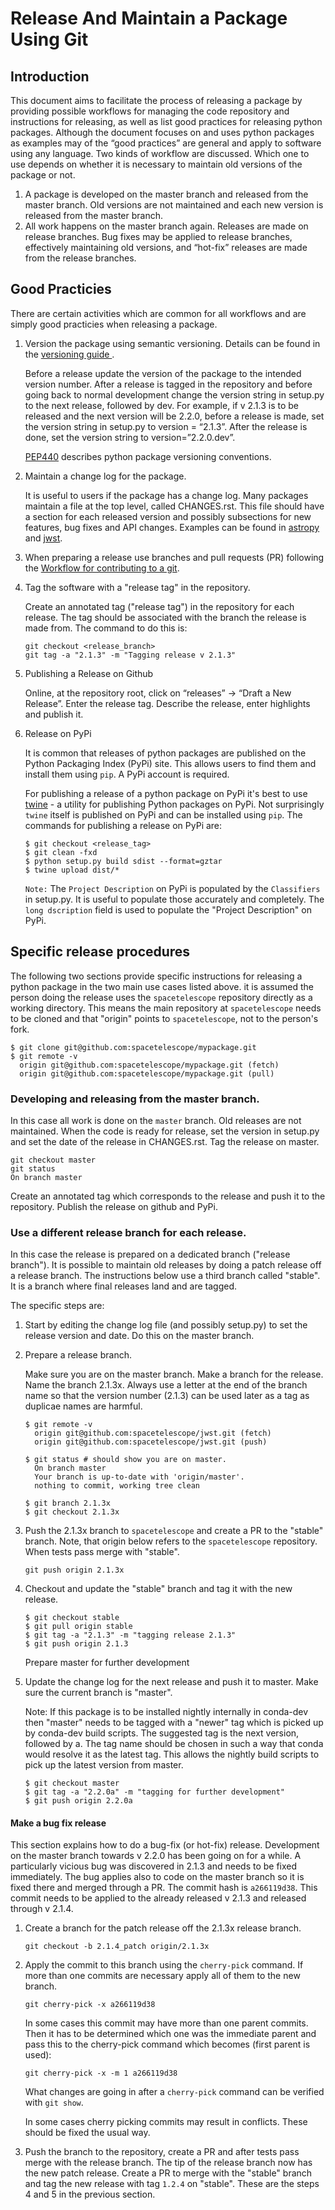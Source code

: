 # Release And Maintain a Package Using Git

## Introduction

This document aims to facilitate the process of releasing a package by providing possible workflows for managing the code repository and instructions for releasing, as well as list good practices for releasing python packages. Although the document focuses on and uses python packages as examples may of the “good practices” are general and apply to software using any language. Two kinds of workflow are discussed. Which one to use depends on whether it is necessary to maintain old versions of the package or not.

1. A package is developed on the master branch and released from the master branch. Old versions are not maintained and each new version is released from the master branch.
2. All work happens on the master branch again. Releases are made on release branches. Bug fixes may be applied to release branches, effectively maintaining old versions, and “hot-fix” releases are made from the release branches.


## Good Practicies

There are certain activities which are common for all workflows and are simply good practicies when releasing a package.

1. Version the package using semantic versioning.
   Details can be found in the
   [versioning guide ](https://github.com/spacetelescope/style-guides/blob/master/guides/software-versioning.md).

   Before a release update the version of the package to the intended version number. After a release is tagged in the repository and before going back to normal development change the version string in setup.py to the next release, followed by dev. For example, if v 2.1.3 is to be released and the next version will be 2.2.0, before a release is made, set the version string in setup.py to
   version = “2.1.3”. After the release is done, set the version string to version=”2.2.0.dev”.

   [PEP440](https://www.python.org/dev/peps/pep-0440) describes python package versioning conventions.

2. Maintain a change log for the package.

   It is useful to users if the package has a change log. Many packages maintain a file at the top level, called CHANGES.rst. This file should have a section for each released version and possibly subsections for new features, bug fixes and API changes. Examples can be found in [astropy](https://github.com/astropy/astropy/blob/master/CHANGES.rst) and [jwst](https://github.com/spacetelescope/jwst/blob/master/CHANGES.rst).

3. When preparing a release use branches and pull requests (PR) following the [Workflow for contributing to a git](https://github.com/spacetelescope/style-guides/blob/master/guides/git-workflow.md).

4. Tag the software with a "release tag" in the repository.

   Create an annotated tag ("release tag") in the repository for each release. The tag should be associated with the branch the release is made from.
   The command to do this is:

   ```
   git checkout <release_branch>
   git tag -a "2.1.3" -m "Tagging release v 2.1.3"
   ```

5. Publishing a Release on Github

   Online, at the repository root, click on “releases” → “Draft a New Release”.
   Enter the release tag. Describe the release, enter highlights and publish it.

6. Release on PyPi

   It is common that releases of python packages are published on the Python Packaging Index (PyPi) site. This allows users to find them and install them using `pip`. A PyPi account is required.

   For publishing a release of a python package on PyPi it's best to use [twine](https://pypi.org/project/twine/) - a utility for publishing Python packages on PyPi. Not surprisingly `twine` itself is published on PyPi and can be installed using `pip`.
   The commands for publishing a release on PyPi are:

   ```
   $ git checkout <release_tag>
   $ git clean -fxd
   $ python setup.py build sdist --format=gztar
   $ twine upload dist/*
   ```

   `Note:` The `Project Description` on PyPi is populated by the `Classifiers` in setup.py. It is useful to populate those accurately and completely. The `long dscription` field is used to populate the "Project Description" on PyPi.

## Specific release procedures

The following two sections provide specific instructions for releasing a python package in the two main use cases listed above. it is assumed the person doing the release uses the `spacetelescope` repository directly as a working directory. This means the main repository at `spacetelescope` needs to be cloned and that "origin" points to `spacetelescope`, not to the person's fork.

  ```
  $ git clone git@github.com:spacetelescope/mypackage.git
  $ git remote -v
    origin git@github.com:spacetelescope/mypackage.git (fetch)
    origin git@github.com:spacetelescope/mypackage.git (pull)
  ```


### Developing and releasing from the master branch.

In this case all work is done on the `master` branch. Old releases are not maintained. When the code is ready for release, set the version in setup.py and set the date of the release in CHANGES.rst. Tag the release on master.

  ```
  git checkout master
  git status
  On branch master
  ```

Create an annotated tag which corresponds to the release and push it to the repository. Publish the release on github and PyPi.

### Use a different release branch for each release.

In this case the release is prepared on a dedicated branch ("release branch"). It is possible to maintain old releases by doing a patch release off a release branch. The instructions below use a third branch called "stable". It is a branch where final releases land and are tagged.

The specific steps are:

1. Start by editing the change log file (and possibly setup.py) to set the release version and date. Do this on the master branch.

2. Prepare a release branch.

   Make sure you are on the master branch. Make a branch for the release. Name the branch 2.1.3x. Always use a letter at the end of the branch name so that the version number (2.1.3) can be used later as a tag as duplicae names are harmful.

   ```
   $ git remote -v
     origin git@github.com:spacetelescope/jwst.git (fetch)
     origin git@github.com:spacetelescope/jwst.git (push)

   $ git status # should show you are on master.
     On branch master
     Your branch is up-to-date with 'origin/master'.
     nothing to commit, working tree clean

   $ git branch 2.1.3x
   $ git checkout 2.1.3x
   ```

3. Push the 2.1.3x branch to `spacetelescope` and create a PR to the "stable" branch. Note, that origin below refers to the `spacetelescope` repository. When tests pass merge with "stable".

   `git push origin 2.1.3x`

4. Checkout and update the "stable" branch and tag it with the new release.

   ```
   $ git checkout stable
   $ git pull origin stable
   $ git tag -a "2.1.3" -m "tagging release 2.1.3"
   $ git push origin 2.1.3
   ```

   Prepare master for further development

5. Update the change log for the next release and push it to master. Make sure the current branch is "master".

   Note: If this package is to be installed nightly internally in conda-dev then "master" needs to be tagged with a "newer" tag which is picked up by conda-dev build scripts. The suggested tag is the next version, followed by a. The tag name should be chosen in such a way that conda would resolve it as the latest tag. This allows the nightly build scripts to pick up the latest version from master.

   ```
   $ git checkout master
   $ git tag -a "2.2.0a" -m "tagging for further development"
   $ git push origin 2.2.0a
   ```

#### Make a bug fix release

 This section explains how to do a bug-fix (or hot-fix) release. Development on the master branch towards v 2.2.0 has been going on for a while. A particularly vicious bug was discovered in 2.1.3 and needs to be fixed immediately. The bug applies also to code on the master branch so it is fixed there and merged through a PR. The commit hash is `a266119d38`. This commit needs to be applied to the already released v 2.1.3 and released through v 2.1.4.


1. Create a branch for the patch release off the 2.1.3x release branch.

   ```
   git checkout -b 2.1.4_patch origin/2.1.3x
   ```
2. Apply the commit to this branch using the `cherry-pick` command. If more than one commits are necessary apply all of them to the new branch.

   ```
   git cherry-pick -x a266119d38
   ```

   In some cases this commit may have more than one parent commits. Then it has to be determined which one was the immediate parent and pass this to the cherry-pick command which becomes (first parent is used):

   ```
   git cherry-pick -x -m 1 a266119d38
   ```

   What changes are going in after a `cherry-pick` command can be verified with `git show`.

   In some cases cherry picking commits may result in conflicts. These should be fixed the usual way.

3. Push the branch to the repository, create a PR and after tests pass merge with the release branch. The tip of the release branch now has the new patch release. Create a PR to merge with the "stable" branch and tag the new release with tag `1.2.4` on "stable". These are the steps 4 and 5 in the previous section.
